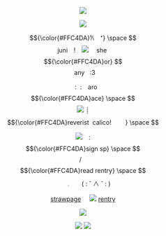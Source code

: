 <p align="center"
 
![](https://64.media.tumblr.com/609b757237daffc4eb93ae65f98638e6/4bc68a24218aca52-8f/s1280x1920/2b253dc72e8b73a6b455544ffe3c2d224ed41ace.pnj)
<p align="center"
 
 ![](https://komarev.com/ghpvc/?username=twohundredshots&color=FFC4DA&label=)
<p align="center"
 
 $${\color{#FFC4DA}𐙚　⁺}  \space $$ juni　!　![](https://64.media.tumblr.com/62ab1916e3442cae36340ec52f6ae2e0/3c2c210dbc46ea24-d9/s75x75_c1/2ce8de674f3554cb3a7e37e585d6fb9663cd8cf7.webp)　‎ she‎‎ ‎  $${\color{#FFC4DA}or}  $$‎ ‎ ‎any 	‎ ‎ :3
 <p align="center"

　:‎ ‎ :　aro $${\color{#FFC4DA}ace}  \space $$ ![](https://64.media.tumblr.com/49c50c4c7c59c33405f3d411a5576a4c/3c2c210dbc46ea24-64/s75x75_c1/0f05324837c1514de02a235a4befac40f81e6e90.pnj)‎‎ ‎ ‎ ‎ ‎ ┊　 $${\color{#FFC4DA}reverist‎ ‎ calico!  　　}  \space $$ 
 <p align="center"
  
![](https://64.media.tumblr.com/ed21fd660b6388aecd478acf4d8a10d4/a41479ee2c190fff-56/s75x75_c1/e588969fceba2155d827b5c848f4de68905a6802.gifv)　:　　 $${\color{#FFC4DA}sign‎ sp‎‎}  \space $$ / ‎ ‎ ‎ $${\color{#FFC4DA}read‎ rentry}  \space $$   　　𓈒　　⁠(⁠ ⁠:⁠ ⁠˘⁠ ⁠∧⁠ ⁠˘⁠ ⁠:⁠ ⁠)
<p align="center"
 
[strawpage](https://spireofdeciet.straw.page/)‎ ‎ ‎ ‎ ‎ ![](https://64.media.tumblr.com/d7cd07e2e7d71d921c2e930156d117ed/c6e913aea8c8a172-c8/s75x75_c1/61bbc6209d0f5e4beed0c26b2568491756b1bf09.gifv)‎ ‎ ‎ ‎ ‎ ‎ ‎ [rentry](https://rentry.co/twohundredshots)
<p align="center"
  
![](https://64.media.tumblr.com/3bcb493ede9eed531d02cbce69c87bd5/4bc68a24218aca52-8c/s1280x1920/afce9fa0b9bf3c0d92a41fcefc40bc53b5bc628e.pnj)
<p align="center"
 
![](https://64.media.tumblr.com/074baae94127b76c4edd6b14fb463ece/4bc68a24218aca52-4f/s250x400/cd6ec3a89e1d1a52ffb9b94758d61c800147a490.pnj)‎ ‎ ‎ ‎ ‎ ‎ ‎ ‎ ![](https://64.media.tumblr.com/a72ae97c2ffe9a8d05043d106f211498/4bc68a24218aca52-45/s250x400/91b3157bcefbf6043108a3e137810f1719deec10.pnj)
<p align="center>
 

![](https://64.media.tumblr.com/5962a723b3bf25d4466a99853ff775f1/4bc68a24218aca52-c3/s1280x1920/320a8fd5989d6550f6049d52371be6573a62afdd.pnj)

